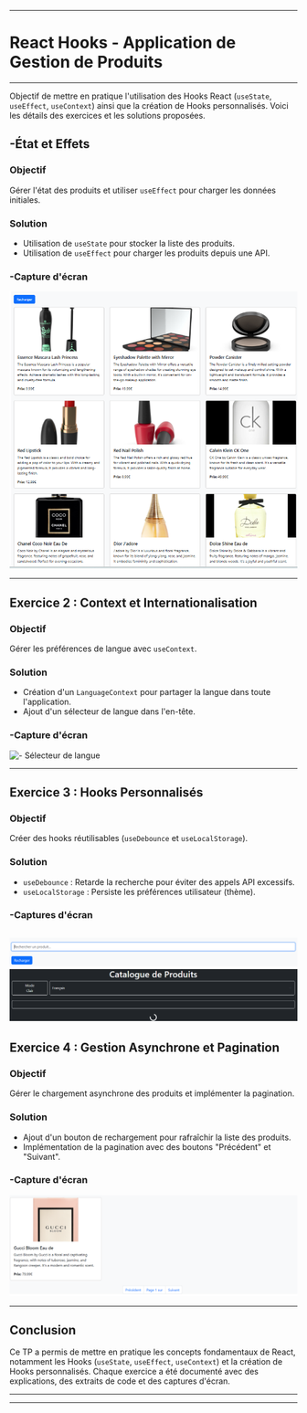 
---

#  React Hooks - Application de Gestion de Produits

---
Objectif de mettre en pratique l'utilisation des Hooks React (`useState`, `useEffect`, `useContext`) ainsi que la création de Hooks personnalisés. Voici les détails des exercices et les solutions proposées.



## **-État et Effets**

### **Objectif**
Gérer l'état des produits et utiliser `useEffect` pour charger les données initiales.

### **Solution**
- Utilisation de `useState` pour stocker la liste des produits.
- Utilisation de `useEffect` pour charger les produits depuis une API.


### **-Capture d'écran**
![ - Liste des produits](src/capture/ListeProduits.png)

---

## **Exercice 2 : Context et Internationalisation**

### **Objectif**
Gérer les préférences de langue avec `useContext`.

### **Solution**
- Création d'un `LanguageContext` pour partager la langue dans toute l'application.
- Ajout d'un sélecteur de langue dans l'en-tête.


### **-Capture d'écran**
![ - Sélecteur de langue](src/capture/SélecteurLangue.png)

---

## Exercice 3 : Hooks Personnalisés

### Objectif
Créer des hooks réutilisables (`useDebounce` et `useLocalStorage`).

### Solution
- `useDebounce` : Retarde la recherche pour éviter des appels API excessifs.
- `useLocalStorage` : Persiste les préférences utilisateur (thème).

### -Captures d'écran
![- Recherche de produits](src/capture/recherchePrd.png)
![- Persistance du thème](src/capture/useLocalStorage.png)
---

## **Exercice 4 : Gestion Asynchrone et Pagination**

### **Objectif**
Gérer le chargement asynchrone des produits et implémenter la pagination.

### **Solution**
- Ajout d'un bouton de rechargement pour rafraîchir la liste des produits.
- Implémentation de la pagination avec des boutons "Précédent" et "Suivant".



### **-Capture d'écran**
![- Pagination](src/capture/Pagination.png)

---

## **Conclusion**
Ce TP a permis de mettre en pratique les concepts fondamentaux de React, notamment les Hooks (`useState`, `useEffect`, `useContext`) et la création de Hooks personnalisés. Chaque exercice a été documenté avec des explications, des extraits de code et des captures d'écran.

---
---



